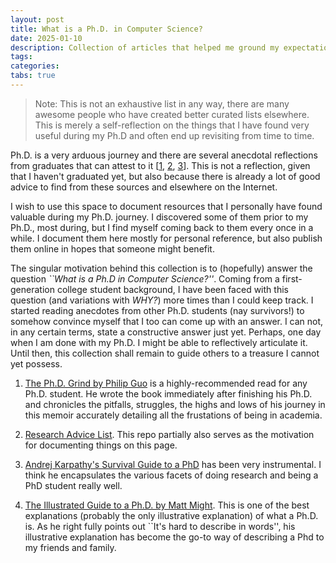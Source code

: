 ```yaml
---
layout: post
title: What is a Ph.D. in Computer Science? 
date: 2025-01-10
description: Collection of articles that helped me ground my expectations from the Ph.D. program.
tags: 
categories: 
tabs: true
---
```


> Note: This is not an exhaustive list in any way, there are many awesome people who have created better curated lists elsewhere. This is merely a self-reflection on the things that I have found very useful during my Ph.D and often end up revisiting from time to time. 

Ph.D. is a very arduous journey and there are several anecdotal reflections from graduates that can attest to it [[1](https://maithraraghu.com/blog/2020/Reflections_on_my_Machine_Learning_PhD_Journey/), [2](https://www.goodreads.com/book/show/15731248-the-ph-d-grind), [3](https://karpathy.github.io/2016/09/07/phd/)]. This is not a reflection, given that I haven't graduated yet, but also because there is already a lot of good advice to find from these sources and elsewhere on the Internet.

I wish to use this space to document resources that I personally have found valuable during my Ph.D. journey. I discovered some of them prior to my Ph.D., most during, but I find myself coming back to them every once in a while. I document them here mostly for personal reference, but also publish them online in hopes that someone might benefit. 

The singular motivation behind this collection is to (hopefully) answer the question _``What is a Ph.D in Computer Science?''_. Coming from a first-generation college student background, I have been faced with this question (and variations with _WHY?_) more times than I could keep track. I started reading anecdotes from other Ph.D. students (nay survivors!) to somehow convince myself that I too can come up with an answer. I can not, in any certain terms, state a constructive answer just yet. Perhaps, one day when I am done with my Ph.D. I might be able to reflectively articulate it. Until then, this collection shall remain to guide others to a treasure I cannot yet possess. 



1. [The Ph.D. Grind by Philip Guo](https://www.goodreads.com/book/show/15731248-the-ph-d-grind) is a highly-recommended read for any Ph.D. student. He wrote the book immediately after finishing his Ph.D. and chronicles the pitfalls, struggles, the highs and lows of his journey in this memoir accurately detailing all the frustations of being in academia.

2. [Research Advice List](https://github.com/TheShadow29/research-advice-list). This repo partially also serves as the motivation for documenting things on this page.

3. [Andrej Karpathy's Survival Guide to a PhD](https://karpathy.github.io/2016/09/07/phd/) has been very instrumental. I think he encapsulates the various facets of doing research and being a PhD student really well.

4. [The Illustrated Guide to a Ph.D. by Matt Might](https://matt.might.net/articles/phd-school-in-pictures/). This is one of the best explanations (probably the only illustrative explanation) of what a Ph.D. is. As he right fully points out ``It's hard to describe in words'', his illustrative explanation has become the go-to way of describing a Phd to my friends and family.

